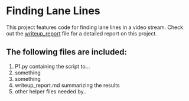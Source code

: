 
# Finding Lane Lines

This project features code for finding lane lines in a video stream. Check out the [writeup_report](https://github.com/KvalheimRacing/CarND/blob/master/P1_Lane_Lines/writeup_report.md) file for a detailed report on this project.

## The following files are included:

1. P1.py containing the script to...
2. something
3. something
4. writeup_report.md summarizing the results
5. other helper files needed by..

